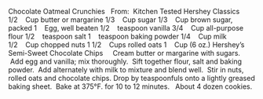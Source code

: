 Chocolate Oatmeal Crunchies
 
From:  Kitchen Tested Hershey Classics
 
 
1/2    Cup butter or margarine
1/3    Cup sugar
1/3    Cup brown sugar, packed
1    Egg, well beaten
1/2    teaspoon vanilla
3/4    Cup all-purpose flour
1/2    teaspoon salt
1    teaspoon baking powder
1/4    Cup milk
1/2    Cup chopped nuts
1 1/2    Cups rolled oats
1    Cup (6 oz.) Hershey’s Semi-Sweet Chocolate Chips
 
 
Cream butter or margarine with sugars.  Add egg and vanilla; mix thoroughly.  Sift together flour, salt and baking powder.  Add alternately with milk to mixture and blend well.  Stir in nuts, rolled oats and chocolate chips.
Drop by teaspoonfuls onto a lightly greased baking sheet.  Bake at 375°F. for 10 to 12 minutes. 
 
About 4 dozen cookies.
 
